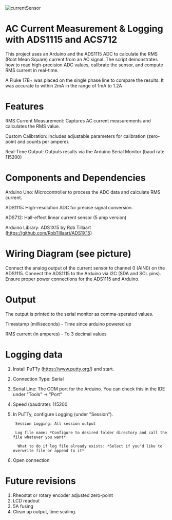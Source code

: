 ![currentSensor](https://github.com/user-attachments/assets/5c241b1c-ebe2-499f-a19f-a1f04cfac854)


# AC Current Measurement & Logging with ADS1115 and ACS712 
This project uses an Arduino and the ADS1115 ADC to calculate the RMS (Root Mean Square) current from an AC signal. The script demonstrates how to read high-precision ADC values, calibrate the sensor, and compute RMS current in real-time.

A Fluke 17B+ was placed on the single phase line to compare the results. It was accurate to within 2mA in the range of 1mA to 1.2A

# Features
RMS Current Measurement: Captures AC current measurements and calculates the RMS value.

Custom Calibration: Includes adjustable parameters for calibration (zero-point and counts per ampere).

Real-Time Output: Outputs results via the Arduino Serial Monitor (baud rate 115200)

# Components and Dependencies
Arduino Uno: Microcontroller to process the ADC data and calculate RMS current.

ADS1115: High-resolution ADC for precise signal conversion.

ADS712: Hall-effect linear current sensor (5 amp version)

Arduino Library: ADS1X15 by Rob Tillaart (https://github.com/RobTillaart/ADS1X15)

# Wiring Diagram (see picture)
Connect the analog output of the current sensor to channel 0 (AIN0) on the ADS1115.
Connect the ADS1115 to the Arduino via I2C (SDA and SCL pins).
Ensure proper power connections for the ADS1115 and Arduino.

# Output
The output is printed to the serial monitor as comma-sperated values.

Timestamp (milliseconds) - Time since arduino powered up

RMS current (in amperes) - To 3 decimal values

# Logging data

1) Install PuTTy (https://www.putty.org/) and start.
2) Connection Type: Serial
3) Serial Line: The COM port for the Arduino. You can check this in the IDE under "Tools" -> "Port" 
4) Speed (baudrate): 115200
5) In PuTTy, configure Logging (under "Session").
   
        Session Logging: All session output
   
        Log file name: *Configure to desired folder directory and call the file whatever you want*

         What to do if log file already exists: *Select if you'd like to overwrite file or append to it*
        
6) Open connection

# Future revisions
1) Rheostat or rotary encoder adjusted zero-point
2) LCD readout
3) 5A fusing
4) Clean up output, time scaling.
